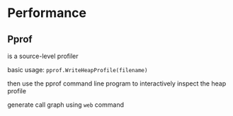 # Performance

## Pprof

is a source-level profiler

basic usage: `pprof.WriteHeapProfile(filename)`

then use the pprof command line program to interactively inspect the
heap profile

generate call graph using `web` command
